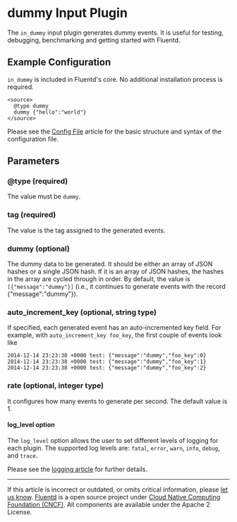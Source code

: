dummy Input Plugin
==================

The `in_dummy` input plugin generates dummy events. It is useful for
testing, debugging, benchmarking and getting started with Fluentd.


Example Configuration
---------------------

`in_dummy` is included in Fluentd's core. No additional installation
process is required.

``` {.CodeRay}
<source>
  @type dummy
  dummy {"hello":"world"}
</source>
```
Please see the [Config File](/articles/config-file.md) article for the basic
structure and syntax of the configuration file.

Parameters
----------

### \@type (required)

The value must be `dummy`.

### tag (required)

The value is the tag assigned to the generated events.

### dummy (optional)

The dummy data to be generated. It should be either an array of JSON
hashes or a single JSON hash. If it is an array of JSON hashes, the
hashes in the array are cycled through in order. By default, the value
is `[{"message":"dummy"}]` (i.e., it continues to generate events with
the record {"message":"dummy"}).

### auto\_increment\_key (optional, string type)

If specified, each generated event has an auto-incremented key field.
For example, with `auto_increment_key foo_key`, the first couple of
events look like

``` {.CodeRay}
2014-12-14 23:23:38 +0000 test: {"message":"dummy","foo_key":0}
2014-12-14 23:23:38 +0000 test: {"message":"dummy","foo_key":1}
2014-12-14 23:23:38 +0000 test: {"message":"dummy","foo_key":2}
```

### rate (optional, integer type)

It configures how many events to generate per second. The default value
is 1.

#### log\_level option

The `log_level` option allows the user to set different levels of
logging for each plugin. The supported log levels are: `fatal`, `error`,
`warn`, `info`, `debug`, and `trace`.

Please see the [logging article](/articles/logging.md) for further details.


------------------------------------------------------------------------

If this article is incorrect or outdated, or omits critical information,
please [let us know](https://github.com/fluent/fluentd-docs/issues?state=open).
[Fluentd](http://www.fluentd.org/) is a open source project under [Cloud
Native Computing Foundation (CNCF)](https://cncf.io/). All components
are available under the Apache 2 License.
